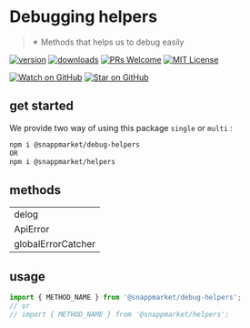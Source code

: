 # Debugging helpers
> ✴ Methods that helps us to debug easily

[![version](https://img.shields.io/npm/v/@snappmarket/debug-helpers.svg?style=flat-square)](https://www.npmjs.com/package/@snappmarket/debug-helpers)
[![downloads](https://img.shields.io/npm/dm/@snappmarket/debug-helpers.svg?style=flat-square)](http://www.npmtrends.com/@snappmarket/debug-helpers)
[![PRs Welcome](https://img.shields.io/badge/PRs-welcome-brightgreen.svg?style=flat-square)](http://makeapullrequest.com)
[![MIT License](https://img.shields.io/npm/l/@snappmarket/debug-helpers.svg?style=flat-square)](https://github.com/snappmarket/frontend-toolbox/tree/master/packages/useDidUpdateEffect/blob/master/LICENSE.md)

[![Watch on GitHub](https://img.shields.io/github/watchers/snappmarket/frontend-toolbox.svg?style=social)](https://github.com/snappmarket/frontend-toolbox/watchers)
[![Star on GitHub](https://img.shields.io/github/stars/snappmarket/frontend-toolbox.svg?style=social)](https://github.com/snappmarket/frontend-toolbox/stargazers)

## get started
We provide two way of using this package `single` or `multi` :
```bash
npm i @snappmarket/debug-helpers
OR
npm i @snappmarket/helpers
```


## methods
|        |
| ------ |
| delog                                                 |
| ApiError                                                 |
| globalErrorCatcher                                                 |

## usage
```javascript
import { METHOD_NAME } from '@snappmarket/debug-helpers';
// or
// import { METHOD_NAME } from '@snappmarket/helpers';
```
